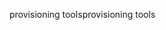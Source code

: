 <span data-ttu-id="64ad9-101">provisioning tools</span><span class="sxs-lookup"><span data-stu-id="64ad9-101">provisioning tools</span></span>